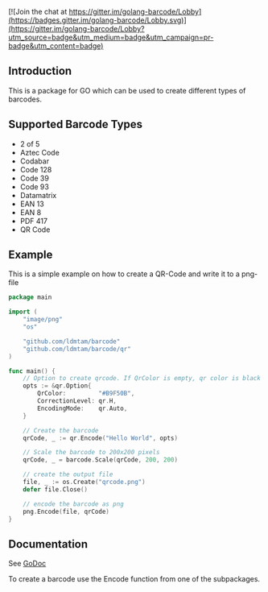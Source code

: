 [![Join the chat at https://gitter.im/golang-barcode/Lobby](https://badges.gitter.im/golang-barcode/Lobby.svg)](https://gitter.im/golang-barcode/Lobby?utm_source=badge&utm_medium=badge&utm_campaign=pr-badge&utm_content=badge)

## Introduction ##

This is a package for GO which can be used to create different types of barcodes.

## Supported Barcode Types ##
* 2 of 5
* Aztec Code
* Codabar
* Code 128
* Code 39
* Code 93
* Datamatrix
* EAN 13
* EAN 8
* PDF 417
* QR Code

## Example ##

This is a simple example on how to create a QR-Code and write it to a png-file
```go
package main

import (
	"image/png"
	"os"

	"github.com/ldmtam/barcode"
	"github.com/ldmtam/barcode/qr"
)

func main() {
	// Option to create qrcode. If QrColor is empty, qr color is black by default
	opts := &qr.Option{
		QrColor:         "#B9F50B",
		CorrectionLevel: qr.H,
		EncodingMode:    qr.Auto,
	}

	// Create the barcode
	qrCode, _ := qr.Encode("Hello World", opts)

	// Scale the barcode to 200x200 pixels
	qrCode, _ = barcode.Scale(qrCode, 200, 200)

	// create the output file
	file, _ := os.Create("qrcode.png")
	defer file.Close()

	// encode the barcode as png
	png.Encode(file, qrCode)
}
```

## Documentation ##
See [GoDoc](https://godoc.org/github.com/ldmtam/barcode)

To create a barcode use the Encode function from one of the subpackages.
